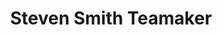 ---
title: "Steven Smith Teamaker"
url: /portland/steven-smith-teamaker-northwest-thurman-street/
shop: tea
---